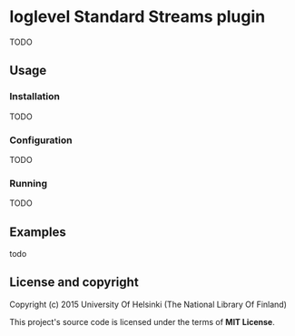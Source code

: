 # loglevel Standard Streams plugin

TODO

## Usage

### Installation

TODO

### Configuration

TODO

### Running

TODO

## Examples

todo

## License and copyright

Copyright (c) 2015 University Of Helsinki (The National Library Of Finland)

This project's source code is licensed under the terms of **MIT License**.